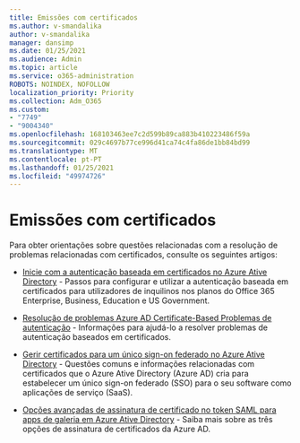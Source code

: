 ```yaml
---
title: Emissões com certificados
ms.author: v-smandalika
author: v-smandalika
manager: dansimp
ms.date: 01/25/2021
ms.audience: Admin
ms.topic: article
ms.service: o365-administration
ROBOTS: NOINDEX, NOFOLLOW
localization_priority: Priority
ms.collection: Adm_O365
ms.custom:
- "7749"
- "9004340"
ms.openlocfilehash: 168103463ee7c2d599b89ca883b410223486f59a
ms.sourcegitcommit: 029c4697b77ce996d41ca74c4fa86de1bb84bd99
ms.translationtype: MT
ms.contentlocale: pt-PT
ms.lasthandoff: 01/25/2021
ms.locfileid: "49974726"
---
```

# <a name="issues-with-certificates"></a>Emissões com certificados

Para obter orientações sobre questões relacionadas com a resolução de problemas relacionadas com certificados, consulte os seguintes artigos:

- [Inicie com a autenticação baseada em certificados no Azure Ative Directory](https://docs.microsoft.com/azure/active-directory/authentication/active-directory-certificate-based-authentication-get-started)  - Passos para configurar e utilizar a autenticação baseada em certificados para utilizadores de inquilinos nos planos do Office 365 Enterprise, Business, Education e US Government.

- [Resolução de problemas Azure AD Certificate-Based Problemas de autenticação](https://docs.microsoft.com/troubleshoot/azure/active-directory/certificate-based-authenticate-issue)  - Informações para ajudá-lo a resolver problemas de autenticação baseados em certificados.

- [Gerir certificados para um único sign-on federado no Azure Ative Directory](https://docs.microsoft.com/azure/active-directory/manage-apps/manage-certificates-for-federated-single-sign-on)  - Questões comuns e informações relacionadas com certificados que o Azure Ative Directory (Azure AD) cria para estabelecer um único sign-on federado (SSO) para o seu software como aplicações de serviço (SaaS).

- [Opções avançadas de assinatura de certificado no token SAML para apps de galeria em Azure Ative Directory](https://docs.microsoft.com/azure/active-directory/manage-apps/certificate-signing-options)  - Saiba mais sobre as três opções de assinatura de certificados da Azure AD.

